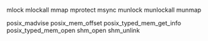 mlock
mlockall
mmap
mprotect
msync
munlock
munlockall
munmap

posix_madvise
posix_mem_offset
posix_typed_mem_get_info
posix_typed_mem_open
shm_open
shm_unlink